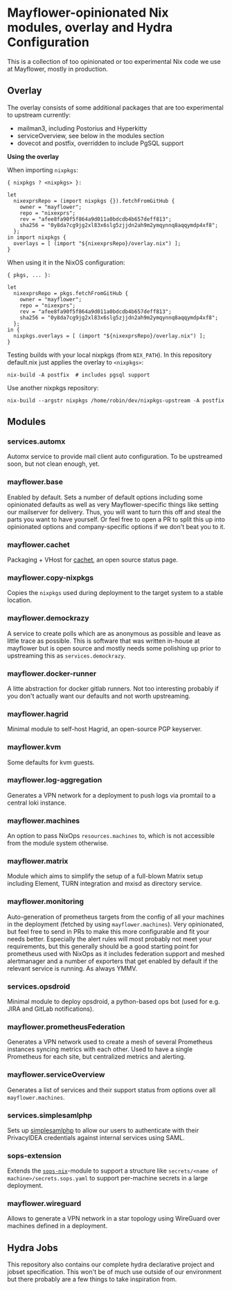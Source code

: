 # Mayflower-opinionated Nix modules, overlay and Hydra Configuration

This is a collection of too opinionated or too experimental Nix code we use at
Mayflower, mostly in production.

## Overlay

The overlay consists of some additional packages that are too experimental to
upstream currently:
 * mailman3, including Postorius and Hyperkitty
 * serviceOverview, see below in the modules section
 * dovecot and postfix, overridden to include PgSQL support

**Using the overlay**

When importing `nixpkgs`:
```
{ nixpkgs ? <nixpkgs> }:

let
  nixexprsRepo = (import nixpkgs {}).fetchFromGitHub {
    owner = "mayflower";
    repo = "nixexprs";
    rev = "afee8fa90f5f864a9d011a0bdcdb4b657deff813";
    sha256 = "0y8da7cg9jg2xl83x6slg5zjjdn2ah9m2ymqynnq8aqqymdp4xf8";
  };
in import nixpkgs {
  overlays = [ (import "${nixexprsRepo}/overlay.nix") ];
}
```

When using it in the NixOS configuration:
```
{ pkgs, ... }:

let
  nixexprsRepo = pkgs.fetchFromGitHub {
    owner = "mayflower";
    repo = "nixexprs";
    rev = "afee8fa90f5f864a9d011a0bdcdb4b657deff813";
    sha256 = "0y8da7cg9jg2xl83x6slg5zjjdn2ah9m2ymqynnq8aqqymdp4xf8";
  };
in {
  nixpkgs.overlays = [ (import "${nixexprsRepo}/overlay.nix") ];
}
```

Testing builds with your local nixpkgs (from `NIX_PATH`).
In this repository default.nix just applies the overlay to `<nixpkgs>`:
```
nix-build -A postfix  # includes pgsql support
```

Use another nixpkgs repository:
```
nix-build --argstr nixpkgs /home/robin/dev/nixpkgs-upstream -A postfix
```

## Modules

### services.automx

Automx service to provide mail client auto configuration. To be upstreamed soon,
but not clean enough, yet.

### mayflower.base

Enabled by default. Sets a number of default options including some opinionated
defaults as well as very Mayflower-specific things like setting our mailserver
for delivery. Thus, you will want to turn this off and steal the parts you want
to have yourself. Or feel free to open a PR to split this up into opinionated
options and company-specific options if we don't beat you to it.

### mayflower.cachet

Packaging + VHost for [cachet](https://cachethq.io/), an open source status page.

### mayflower.copy-nixpkgs

Copies the `nixpkgs` used during deployment to the target system to a stable location.

### mayflower.demockrazy

A service to create polls which are as anonymous as possible and leave as little
trace as possible. This is software that was written in-house at mayflower but
is open source and mostly needs some polishing up prior to upstreaming this as
`services.demockrazy`.

### mayflower.docker-runner

A litte abstraction for docker gitlab runners. Not too interesting probably if
you don't actually want our defaults and not worth upstreaming.

### mayflower.hagrid

Minimal module to self-host Hagrid, an open-source PGP keyserver.

### mayflower.kvm

Some defaults for kvm guests.

### mayflower.log-aggregation

Generates a VPN network for a deployment to push logs via promtail to a central
loki instance.

### mayflower.machines

An option to pass NixOps `resources.machines` to, which is not accessible from
the module system otherwise.

### mayflower.matrix

Module which aims to simplify the setup of a full-blown Matrix setup including
Element, TURN integration and mxisd as directory service.

### mayflower.monitoring

Auto-generation of prometheus targets from the config of all your machines in
the deployment (fetched by using `mayflower.machines`). Very opinionated, but
feel free to send in PRs to make this more configurable and fit your needs
better. Especially the alert rules will most probably not meet your
requirements, but this generally should be a good starting point for prometheus
used with NixOps as it includes federation support and meshed alertmanager and a
number of exporters that get enabled by default if the relevant service is
running. As always YMMV.

### services.opsdroid

Minimal module to deploy opsdroid, a python-based ops bot (used for e.g.
JIRA and GitLab notifications).

### mayflower.prometheusFederation

Generates a VPN network used to create a mesh of several Prometheus instances
syncing metrics with each other. Used to have a single Prometheus for each site,
but centralized metrics and alerting.

### mayflower.serviceOverview

Generates a list of services and their support status from options over all
`mayflower.machines`.

### services.simplesamlphp

Sets up [simplesamlphp](https://simplesamlphp.org/) to allow our users to authenticate
with their PrivacyIDEA credentials against internal services using SAML.

### sops-extension

Extends the [`sops-nix`](https://github.com/Mic92/sops-nix/)-module to support
a structure like `secrets/<name of machine>/secrets.sops.yaml` to support
per-machine secrets in a large deployment.

### mayflower.wireguard

Allows to generate a VPN network in a star topology using WireGuard over machines
defined in a deployment.

## Hydra Jobs

This repository also contains our complete hydra declarative project and jobset
specification. This won't be of much use outside of our environment but there
probably are a few things to take inspiration from.
